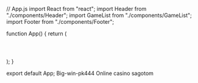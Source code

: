 // App.js
import React from "react";
import Header from "./components/Header";
import GameList from "./components/GameList";
import Footer from "./components/Footer";

function App() {
  return (
    <div className="min-h-screen bg-gray-100">
      <Header />
      <GameList />
      <Footer />
    </div>
  );
}

export default App;
 Big-win-pk444
Online casino sagotom
